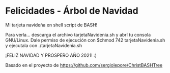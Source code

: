 # Felicidades - Árbol de Navidad

Mi tarjeta navideña en shell script de BASH!

Para verla... descarga el archivo tarjetaNavidenia.sh y abrí tu consola GNU/Linux. Dale permiso de ejecución con $chmod 742 tarjetaNavidenia.sh y ejecutala con ./tarjetaNavidenia.sh

¡FELIZ NAVIDAD Y PROSPERO AÑO 2021! :)

Basado en el proyecto de https://github.com/sergiolepore/ChristBASHTree



